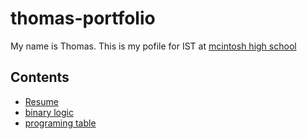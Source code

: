 # thomas-portfolio
My name is Thomas. This is my pofile for IST at [mcintosh high school](https://www.fcboe.org/mhs)

## Contents
- [Resume](Resume.md)
- [binary logic](binary-logic.md)
- [programing table](programming-lang-table.md)


